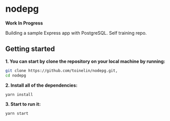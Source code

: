 # nodepg
**Work In Progress**

Building a sample Express app with PostgreSQL. Self training repo.

## Getting started
**1. You can start by clone the repository on your local machine by running:**

```bash
git clone https://github.com/toinelin/nodepg.git,
cd nodepg
```

**2. Install all of the dependencies:**

```bash
yarn install
```

**3. Start to run it:**

```bash
yarn start
```